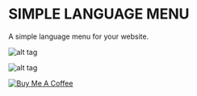 # SIMPLE LANGUAGE MENU

A simple language menu for your website.

![alt tag](https://user-images.githubusercontent.com/64897642/268436842-031e7eda-9773-41cf-a20d-b2ac3285bfb4.PNG)

![alt tag](https://user-images.githubusercontent.com/64897642/268436841-59853e3d-31ec-4176-8164-ae9fd01688a9.PNG)


<a href="https://www.buymeacoffee.com/Ethanol62" target="_blank"><img src="https://www.buymeacoffee.com/assets/img/custom_images/yellow_img.png" alt="Buy Me A Coffee" style="height: auto !important;width: auto !important;" ></a>
